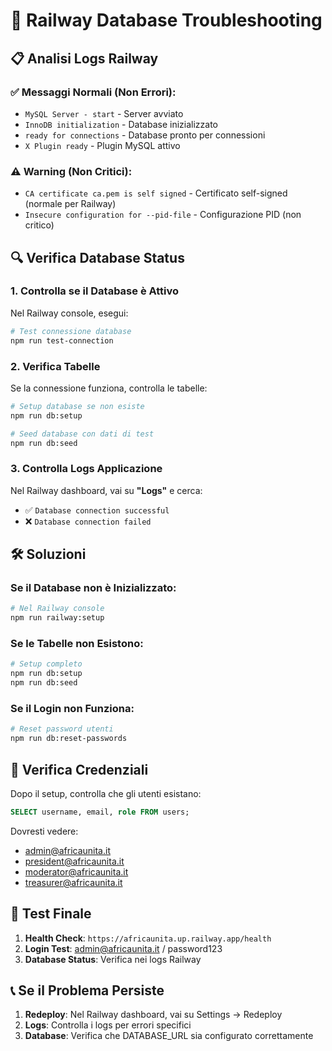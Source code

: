 # 🔧 Railway Database Troubleshooting

## 📋 **Analisi Logs Railway**

### ✅ **Messaggi Normali (Non Errori):**
- `MySQL Server - start` - Server avviato
- `InnoDB initialization` - Database inizializzato
- `ready for connections` - Database pronto per connessioni
- `X Plugin ready` - Plugin MySQL attivo

### ⚠️ **Warning (Non Critici):**
- `CA certificate ca.pem is self signed` - Certificato self-signed (normale per Railway)
- `Insecure configuration for --pid-file` - Configurazione PID (non critico)

## 🔍 **Verifica Database Status**

### 1. **Controlla se il Database è Attivo**
Nel Railway console, esegui:
```bash
# Test connessione database
npm run test-connection
```

### 2. **Verifica Tabelle**
Se la connessione funziona, controlla le tabelle:
```bash
# Setup database se non esiste
npm run db:setup

# Seed database con dati di test
npm run db:seed
```

### 3. **Controlla Logs Applicazione**
Nel Railway dashboard, vai su **"Logs"** e cerca:
- ✅ `Database connection successful`
- ❌ `Database connection failed`

## 🛠️ **Soluzioni**

### **Se il Database non è Inizializzato:**
```bash
# Nel Railway console
npm run railway:setup
```

### **Se le Tabelle non Esistono:**
```bash
# Setup completo
npm run db:setup
npm run db:seed
```

### **Se il Login non Funziona:**
```bash
# Reset password utenti
npm run db:reset-passwords
```

## 🔐 **Verifica Credenziali**

Dopo il setup, controlla che gli utenti esistano:
```sql
SELECT username, email, role FROM users;
```

Dovresti vedere:
- admin@africaunita.it
- president@africaunita.it
- moderator@africaunita.it
- treasurer@africaunita.it

## 🎯 **Test Finale**

1. **Health Check**: `https://africaunita.up.railway.app/health`
2. **Login Test**: admin@africaunita.it / password123
3. **Database Status**: Verifica nei logs Railway

## 📞 **Se il Problema Persiste**

1. **Redeploy**: Nel Railway dashboard, vai su Settings → Redeploy
2. **Logs**: Controlla i logs per errori specifici
3. **Database**: Verifica che DATABASE_URL sia configurato correttamente
